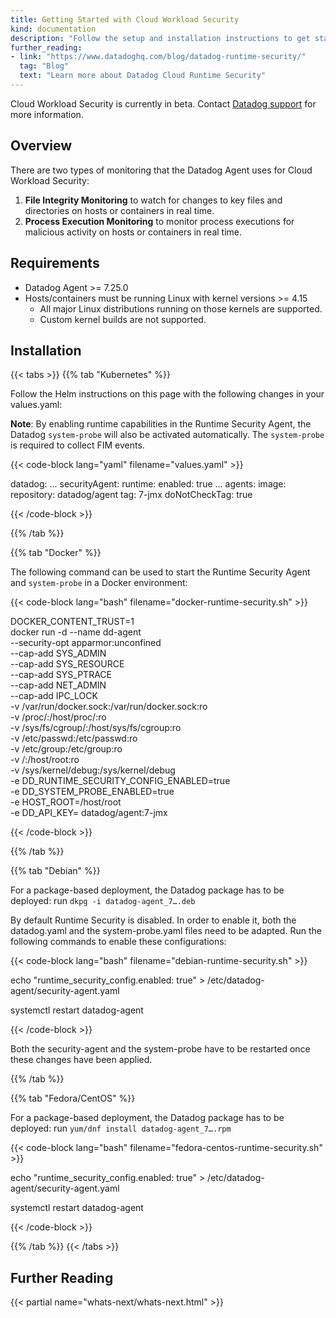 ```yaml
---
title: Getting Started with Cloud Workload Security
kind: documentation
description: "Follow the setup and installation instructions to get started with Cloud Workload Security."
further_reading:
- link: "https://www.datadoghq.com/blog/datadog-runtime-security/"
  tag: "Blog"
  text: "Learn more about Datadog Cloud Runtime Security"
---
```


<div class="alert alert-warning">
Cloud Workload Security is currently in beta. Contact <a href="https://docs.datadoghq.com/help/">Datadog support</a> for more information.
</div>

## Overview

There are two types of monitoring that the Datadog Agent uses for Cloud Workload Security:

1. **File Integrity Monitoring** to watch for changes to key files and directories on hosts or containers in real time.
2. **Process Execution Monitoring** to monitor process executions for malicious activity on hosts or containers in real time.

## Requirements

* Datadog Agent >= 7.25.0
* Hosts/containers must be running Linux with kernel versions >= 4.15
  * All major Linux distributions running on those kernels are supported.
  * Custom kernel builds are not supported.

## Installation

{{< tabs >}}
{{% tab "Kubernetes" %}}

Follow the Helm instructions on this page with the following changes in your values.yaml:

**Note**: By enabling runtime capabilities in the Runtime Security Agent, the Datadog `system-probe` will also be activated automatically. The `system-probe` is required to collect FIM events.

{{< code-block lang="yaml" filename="values.yaml" >}}

datadog:
  ...
  securityAgent:
    runtime:
      enabled: true
 ...
agents:
  image:
    repository: datadog/agent
    tag: 7-jmx
    doNotCheckTag: true

{{< /code-block >}}

{{% /tab %}}

{{% tab "Docker" %}}

The following command can be used to start the Runtime Security Agent and `system-probe` in a Docker environment:

{{< code-block lang="bash" filename="docker-runtime-security.sh" >}}

DOCKER_CONTENT_TRUST=1 \
  docker run -d --name dd-agent \
  --security-opt apparmor:unconfined \
  --cap-add SYS_ADMIN \
  --cap-add SYS_RESOURCE \
  --cap-add SYS_PTRACE \
  --cap-add NET_ADMIN \
  --cap-add IPC_LOCK \
  -v /var/run/docker.sock:/var/run/docker.sock:ro \
  -v /proc/:/host/proc/:ro \
  -v /sys/fs/cgroup/:/host/sys/fs/cgroup:ro \
  -v /etc/passwd:/etc/passwd:ro \
  -v /etc/group:/etc/group:ro \
  -v /:/host/root:ro \
  -v /sys/kernel/debug:/sys/kernel/debug \
  -e DD_RUNTIME_SECURITY_CONFIG_ENABLED=true \
  -e DD_SYSTEM_PROBE_ENABLED=true \
  -e HOST_ROOT=/host/root \
  -e DD_API_KEY=<API KEY> datadog/agent:7-jmx

{{< /code-block >}}

{{% /tab %}}

{{% tab "Debian" %}}

For a package-based deployment, the Datadog package has to be deployed: run `dkpg -i datadog-agent_7….deb`

By default Runtime Security is disabled. In order to enable it, both the datadog.yaml and the system-probe.yaml files need to be adapted. Run the following commands to enable these configurations:

{{< code-block lang="bash" filename="debian-runtime-security.sh" >}}

echo "runtime_security_config.enabled: true" > /etc/datadog-agent/security-agent.yaml

systemctl restart datadog-agent

{{< /code-block >}}

Both the security-agent and the system-probe have to be restarted once these changes have been applied.

{{% /tab %}}

{{% tab "Fedora/CentOS" %}}

For a package-based deployment, the Datadog package has to be deployed: run `yum/dnf install datadog-agent_7….rpm`

{{< code-block lang="bash" filename="fedora-centos-runtime-security.sh" >}}

echo "runtime_security_config.enabled: true" > /etc/datadog-agent/security-agent.yaml

systemctl restart datadog-agent

{{< /code-block >}}

{{% /tab %}}
{{< /tabs >}}

## Further Reading
{{< partial name="whats-next/whats-next.html" >}}
